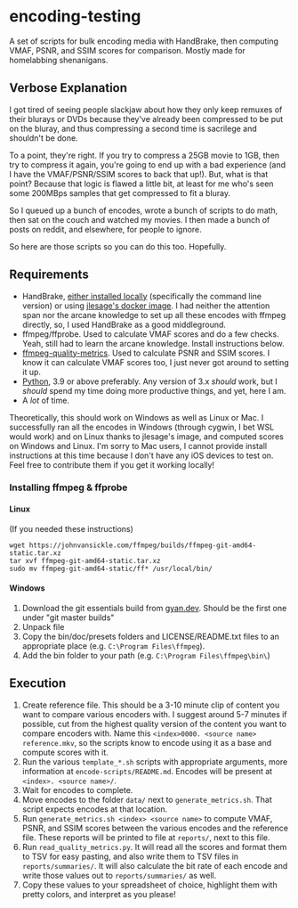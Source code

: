 # encoding-testing

A set of scripts for bulk encoding media with HandBrake, then computing VMAF, PSNR, and SSIM scores for comparison.  Mostly made for homelabbing shenanigans.

## Verbose Explanation

I got tired of seeing people slackjaw about how they only keep remuxes of their blurays or DVDs because they've already been compressed to be put on the bluray, and thus compressing a second time is sacrilege and shouldn't be done.

To a point, they're right.  If you try to compress a 25GB movie to 1GB, then try to compress it again, you're going to end up with a bad experience (and I have the VMAF/PSNR/SSIM scores to back that up!).  But, what is that point?  Because that logic is flawed a little bit, at least for me who's seen some 200MBps samples that get compressed to fit a bluray.

So I queued up a bunch of encodes, wrote a bunch of scripts to do math, then sat on the couch and watched my movies.  I then made a bunch of posts on reddit, and elsewhere, for people to ignore.

So here are those scripts so you can do this too.  Hopefully.

## Requirements

* HandBrake, [either installed locally](https://handbrake.fr/) (specifically the command line version) or using [jlesage's docker image](https://github.com/jlesage/docker-handbrake).  I had neither the attention span nor the arcane knowledge to set up all these encodes with ffmpeg directly, so, I used HandBrake as a good middleground.
* ffmpeg/ffprobe.  Used to calculate VMAF scores and do a few checks.  Yeah, still had to learn the arcane knowledge.  Install instructions below.
* [ffmpeg-quality-metrics](https://github.com/slhck/ffmpeg-quality-metrics).  Used to calculate PSNR and SSIM scores.  I know it can calculate VMAF scores too, I just never got around to setting it up.
* [Python](https://www.python.org/downloads/), 3.9 or above preferably.  Any version of 3.x *should* work, but I *should* spend my time doing more productive things, and yet, here I am.
* A _lot_ of time.

Theoretically, this should work on Windows as well as Linux or Mac.  I successfully ran all the encodes in Windows (through cygwin, I bet WSL would work) and on Linux thanks to jlesage's image, and computed scores on Windows and Linux.  I'm sorry to Mac users, I cannot provide install instructions at this time because I don't have any iOS devices to test on.  Feel free to contribute them if you get it working locally!

### Installing ffmpeg & ffprobe

#### Linux
(If you needed these instructions)
```
wget https://johnvansickle.com/ffmpeg/builds/ffmpeg-git-amd64-static.tar.xz
tar xvf ffmpeg-git-amd64-static.tar.xz
sudo mv ffmpeg-git-amd64-static/ff* /usr/local/bin/
```

#### Windows
1. Download the git essentials build from [gyan.dev](https://www.gyan.dev/ffmpeg/builds/).  Should be the first one under "git master builds"
2. Unpack file
3. Copy the bin/doc/presets folders and LICENSE/README.txt files to an appropriate place (e.g. `C:\Program Files\ffmpeg`).
4. Add the bin folder to your path (e.g. `C:\Program Files\ffmpeg\bin\​`)

## Execution

1. Create reference file.  This should be a 3-10 minute clip of content you want to compare various encoders with.  I suggest around 5-7 minutes if possible, cut from the highest quality version of the content you want to compare encoders with.  Name this `<index>0000. <source name> reference.mkv`, so the scripts know to encode using it as a base and compute scores with it.
2. Run the various `template_*.sh` scripts with appropriate arguments, more information at `encode-scripts/README.md`.  Encodes will be present at `<index>. <source name>/`.
3. Wait for encodes to complete.
4. Move encodes to the folder `data/` next to `generate_metrics.sh`.  That script expects encodes at that location.
5. Run `generate_metrics.sh <index> <source name>` to compute VMAF, PSNR, and SSIM scores between the various encodes and the reference file.  These reports will be printed to file at `reports/`, next to this file.
6. Run `read_quality_metrics.py`.  It will read all the scores and format them to TSV for easy pasting, and also write them to TSV files in `reports/summaries/`.  It will also calculate the bit rate of each encode and write those values out to `reports/summaries/` as well.
7. Copy these values to your spreadsheet of choice, highlight them with pretty colors, and interpret as you please!
